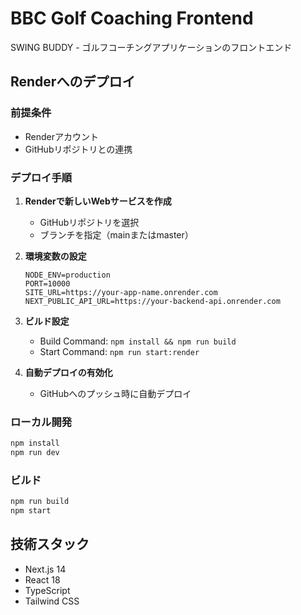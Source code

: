 # BBC Golf Coaching Frontend

SWING BUDDY - ゴルフコーチングアプリケーションのフロントエンド

## Renderへのデプロイ

### 前提条件
- Renderアカウント
- GitHubリポジトリとの連携

### デプロイ手順

1. **Renderで新しいWebサービスを作成**
   - GitHubリポジトリを選択
   - ブランチを指定（mainまたはmaster）

2. **環境変数の設定**
   ```
   NODE_ENV=production
   PORT=10000
   SITE_URL=https://your-app-name.onrender.com
   NEXT_PUBLIC_API_URL=https://your-backend-api.onrender.com
   ```

3. **ビルド設定**
   - Build Command: `npm install && npm run build`
   - Start Command: `npm run start:render`

4. **自動デプロイの有効化**
   - GitHubへのプッシュ時に自動デプロイ

### ローカル開発

```bash
npm install
npm run dev
```

### ビルド

```bash
npm run build
npm start
```

## 技術スタック

- Next.js 14
- React 18
- TypeScript
- Tailwind CSS
